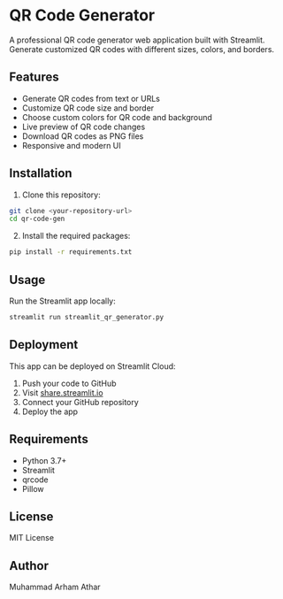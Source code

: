 # QR Code Generator

A professional QR code generator web application built with Streamlit. Generate customized QR codes with different sizes, colors, and borders.

## Features

- Generate QR codes from text or URLs
- Customize QR code size and border
- Choose custom colors for QR code and background
- Live preview of QR code changes
- Download QR codes as PNG files
- Responsive and modern UI

## Installation

1. Clone this repository:
```bash
git clone <your-repository-url>
cd qr-code-gen
```

2. Install the required packages:
```bash
pip install -r requirements.txt
```

## Usage

Run the Streamlit app locally:
```bash
streamlit run streamlit_qr_generator.py
```

## Deployment

This app can be deployed on Streamlit Cloud:

1. Push your code to GitHub
2. Visit [share.streamlit.io](https://share.streamlit.io)
3. Connect your GitHub repository
4. Deploy the app

## Requirements

- Python 3.7+
- Streamlit
- qrcode
- Pillow

## License

MIT License

## Author

Muhammad Arham Athar 